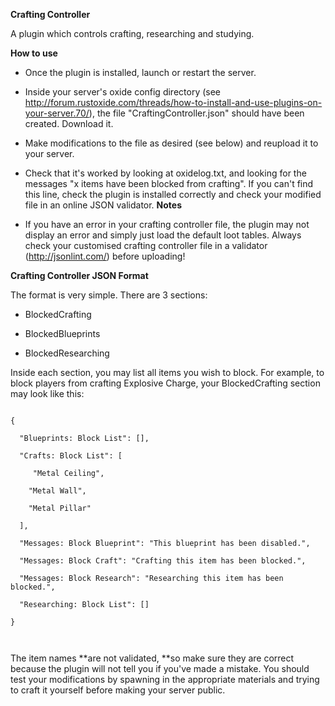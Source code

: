 **Crafting Controller**

A plugin which controls crafting, researching and studying.

**How to use**

* Once the plugin is installed, launch or restart the server.
* Inside your server's oxide config directory (see http://forum.rustoxide.com/threads/how-to-install-and-use-plugins-on-your-server.70/), the file "CraftingController.json" should have been created. Download it.
* Make modifications to the file as desired (see below) and reupload it to your server.
* Check that it's worked by looking at oxidelog.txt, and looking for the messages "x items have been blocked from crafting". If you can't find this line, check the plugin is installed correctly and check your modified file in an online JSON validator.
**Notes**


* If you have an error in your crafting controller file, the plugin may not display an error and simply just load the default loot tables. Always check your customised crafting controller file in a validator (http://jsonlint.com/) before uploading!


**Crafting Controller JSON Format**

The format is very simple. There are 3 sections:


* BlockedCrafting

* BlockedBlueprints

* BlockedResearching

Inside each section, you may list all items you wish to block. For example, to block players from crafting Explosive Charge, your BlockedCrafting section may look like this:

````

{

  "Blueprints: Block List": [],

  "Crafts: Block List": [

     "Metal Ceiling",

    "Metal Wall",

    "Metal Pillar"

  ],

  "Messages: Block Blueprint": "This blueprint has been disabled.",

  "Messages: Block Craft": "Crafting this item has been blocked.",

  "Messages: Block Research": "Researching this item has been blocked.",

  "Researching: Block List": []

}

 
````

The item names **are not validated, **so make sure they are correct because the plugin will not tell you if you've made a mistake. You should test your modifications by spawning in the appropriate materials and trying to craft it yourself before making your server public.